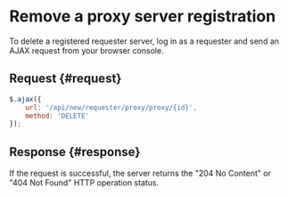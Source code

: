 # Remove a proxy server registration

To delete a registered requester server, log in as a requester and send an AJAX request from your browser console.

## Request {#request}

```js
$.ajax({
    url: '/api/new/requester/proxy/proxy/{id}',
    method: 'DELETE'
});
```

## Response {#response}

If the request is successful, the server returns the "204 No Content" or "404 Not Found" HTTP operation status.